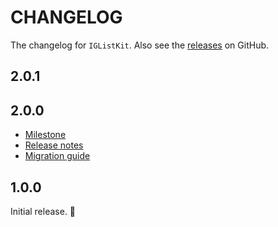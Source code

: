 # CHANGELOG

The changelog for `IGListKit`. Also see the [releases](https://github.com/instagram/IGListKit/releases) on GitHub.

2.0.1
-----

2.0.0
-----

- [Milestone](https://github.com/Instagram/IGListKit/milestone/1?closed=1)
- [Release notes](https://github.com/Instagram/IGListKit/releases/tag/2.0.0)
- [Migration guide](https://github.com/Instagram/IGListKit/blob/master/Guides/Migration.md#from-1x-to-2x)

1.0.0
-----

Initial release. :tada:
